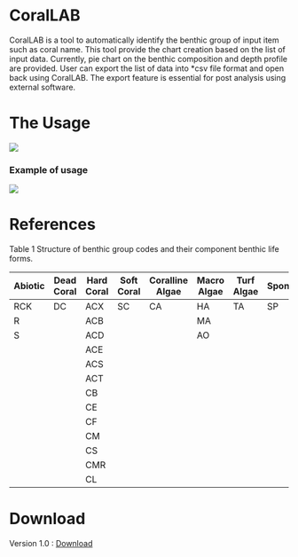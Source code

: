 # CoralLAB

CoralLAB is a tool to automatically identify the benthic group of input item such as coral name. This tool provide the chart creation based on the list of input data. Currently, pie chart on the benthic composition and depth profile are provided. User can export the list of data into *csv file format and open back using CoralLAB. The export feature is essential for post analysis using external software.

# The Usage
![](https://github.com/zaimpauzi/CoralLAB/blob/master/Documentation/Usage.PNG?raw=true)

### Example of usage
![](https://github.com/zaimpauzi/CoralLAB/blob/master/Documentation/Example.PNG?raw=true)

# References

Table 1 Structure of benthic group codes and their component benthic life forms.

| Abiotic  | Dead Coral | Hard Coral | Soft Coral | Coralline Algae | Macro Algae | Turf Algae | Sponge | Other | Indeterminate |
|----------|------------|------------|------------|-----------------|-------------|------------|--------|-------|---------------|
|   RCK    |     DC     |     ACX    |       SC   |         CA      |      HA     |     TA     |    SP  |   OT  |    IN         |
|    R     |            |     ACB    |            |                 |      MA     |            |        |  UNID |     W         |
|    S     |            |     ACD    |            |                 |      AO     |            |        |       |               |
|          |            |     ACE    |            |                 |             |            |        |       |               |
|          |            |     ACS    |            |                 |             |            |        |       |               |
|          |            |     ACT    |            |                 |             |            |        |       |               |
|          |            |     CB     |            |                 |             |            |        |       |               |
|          |            |     CE     |            |                 |             |            |        |       |               |
|          |            |     CF     |            |                 |             |            |        |       |               |
|          |            |     CM     |            |                 |             |            |        |       |               |
|          |            |     CS     |            |                 |             |            |        |       |               |
|          |            |     CMR    |            |                 |             |            |        |       |               |
|          |            |     CL     |            |                 |             |            |        |       |               |


# Download

Version 1.0 : [Download](https://github.com/zaimpauzi/CoralLAB/releases/download/1.0/CoralLAB_v1.0_setup.exe)
